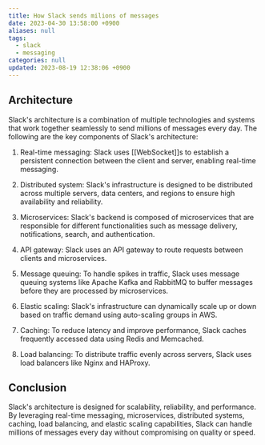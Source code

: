 ```yaml
---
title: How Slack sends milions of messages
date: 2023-04-30 13:58:00 +0900
aliases: null
tags:
  - slack
  - messaging
categories: null
updated: 2023-08-19 12:38:06 +0900
---
```


## Architecture

Slack's architecture is a combination of multiple technologies and systems that work together seamlessly to send millions of messages every day. The following are the key components of Slack's architecture:

1. Real-time messaging: Slack uses [[WebSocket]]s to establish a persistent connection between the client and server, enabling real-time messaging.

2. Distributed system: Slack's infrastructure is designed to be distributed across multiple servers, data centers, and regions to ensure high availability and reliability.

3. Microservices: Slack's backend is composed of microservices that are responsible for different functionalities such as message delivery, notifications, search, and authentication.

4. API gateway: Slack uses an API gateway to route requests between clients and microservices.

5. Message queuing: To handle spikes in traffic, Slack uses message queuing systems like Apache Kafka and RabbitMQ to buffer messages before they are processed by microservices.

6. Elastic scaling: Slack's infrastructure can dynamically scale up or down based on traffic demand using auto-scaling groups in AWS.

7. Caching: To reduce latency and improve performance, Slack caches frequently accessed data using Redis and Memcached.

8. Load balancing: To distribute traffic evenly across servers, Slack uses load balancers like Nginx and HAProxy.

## Conclusion

Slack's architecture is designed for scalability, reliability, and performance. By leveraging real-time messaging, microservices, distributed systems, caching, load balancing, and elastic scaling capabilities, Slack can handle millions of messages every day without compromising on quality or speed.